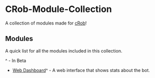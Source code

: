 # CRob-Module-Collection
A collection of modules made for [cRob](https://github.com/tascord/cRob)!

## Modules
A quick list for all the modules included in this collection.

^ - In Beta

* [Web Dashboard](https://github.com/tascord/CRob-Module-Collection/tree/master/web-dashboard)^ - A web interface that shows stats about the bot.
